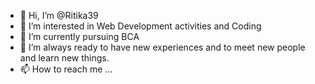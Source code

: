 - 👋 Hi, I’m @Ritika39
- 👀 I’m interested in Web Development activities and Coding
- 🌱 I’m currently pursuing BCA
- 💞️ I’m always ready to have new experiences and to meet new people and learn new things.
- 📫 How to reach me ...

<!---
Ritika39/Ritika39 is a ✨ special ✨ repository because its `README.md` (this file) appears on your GitHub profile.
You can click the Preview link to take a look at your changes.
--->
